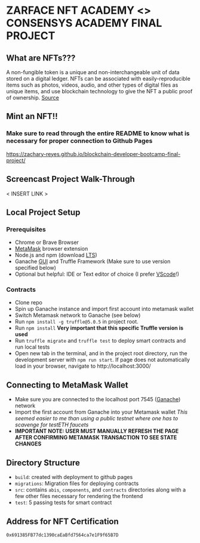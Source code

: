 
# ZARFACE NFT ACADEMY <> CONSENSYS ACADEMY FINAL PROJECT

## What are NFTs???

A non-fungible token is a unique and non-interchangeable unit of data stored on a digital ledger. NFTs can be associated with easily-reproducible items such as photos, videos, audio, and other types of digital files as unique items, and use blockchain technology to give the NFT a public proof of ownership. [Source](https://en.wikipedia.org/wiki/Non-fungible_token)

## Mint an NFT!! 

### Make sure to read through the entire README to know what is necessary for proper connection to Github Pages

https://zachary-reyes.github.io/blockchain-developer-bootcamp-final-project/

## Screencast Project Walk-Through

< INSERT LINK >

## Local Project Setup

### Prerequisites
- Chrome or Brave Browser 
- [MetaMask](https://metamask.io/faqs.html) browser extension 
- Node.js and npm (download [LTS](nodejs.org))
- Ganache [GUI](https://trufflesuite.com/ganache) and Truffle Framework (Make sure to use version specified below)
- Optional but helpful: IDE or Text editor of choice (I prefer [VScode](https://code.visualstudio.com/download)!)

### Contracts
- Clone repo
- Spin up Ganache instance and import first account into metamask wallet
- Switch Metamask network to Ganache (see below)
- Run `npm install -g truffle@5.0.5` in project root. 
- Run `npm install`
**Very important that this specific Truffle version is used**
- Run `truffle migrate` and `truffle test` to deploy smart contracts and run local tests 
- Open new tab in the terminal, and in the project root directory, run the development server with `npm run start`. If page does not automatically load in your browser, navigate to http://localhost:3000/

## Connecting to MetaMask Wallet
- Make sure you are connected to the localhost port 7545 
([Ganache](https://dapp-world.com/blogs/01/how-to-connect-ganache-with-metamask-and-deploy-smart-contracts-on-remix-without-1619847868947)) network
- Import the first account from Ganache into your Metamask wallet
*This seemed easier to me than using a public testnet where one has to scavenge for testETH faucets*
- **IMPORTANT NOTE: USER MUST MANUALLY REFRESH THE PAGE AFTER CONFIRMING METAMASK TRANSACTION TO SEE STATE CHANGES**

## Directory Structure
- `build`: created with deployment to github pages
- `migrations`: Migration files for deploying contracts
- `src`: contains `abis`, `components`, and `contracts` directories along with a few other files necessary for rendering the frontend  
- `test`: 5 passing tests for smart contract 

## Address for NFT Certification
`0x691385FB77dc1390caEaBfd7564ca7e1F9f65B7D`



